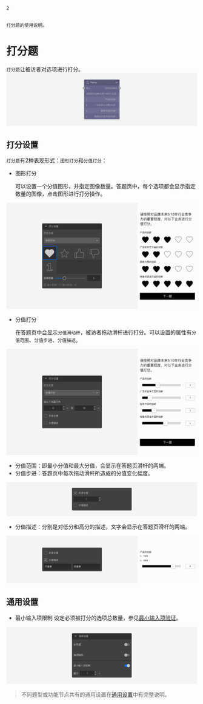 ```index
2
```
```tag

```
```summary
打分题的使用说明。
```
# 打分题

`打分题`让被访者对选项进行打分。
<img src='../assets/questionnaireNodes/02rating/node.png'>

## 打分设置

`打分题`有2种表现形式：`图形打分`和`分值打分`：

+ 图形打分
  
  可以设置一个分值图形，并指定图像数量。答题页中，每个选项都会显示指定数量的图像，点击图形进行打分操作。

<img src='../assets/questionnaireNodes/02rating/section.png'>

+ 分值打分

  在答题页中会显示`分值滑动杆`，被访者拖动滑杆进行打分。可以设置的属性有`分值范围`、`分值步进`、`分值描述`。

<img src='../assets/questionnaireNodes/02rating/slider-section.png'>

  + 分值范围：即最小分值和最大分值，会显示在答题页滑杆的两端。
  + 分值步进：答题页中每次拖动滑杆所造成的分值变化幅度。
  
<img src='../assets/questionnaireNodes/02rating/slider-step.png'>

  + 分值描述：分别是对低分和高分的描述，文字会显示在答题页滑杆的两端。

<img src='../assets/questionnaireNodes/02rating/slider-label.png'>

## 通用设置

+ 最小输入项限制
设定必须被打分的选项总数量，参见[最小输入项验证](../../11nodeSettings/05questionGeneralSetting/03inputLimits.md)。

<img src='../assets/questionnaireNodes/02rating/common.png'>

> 不同题型或功能节点共有的通用设置在[通用设置](../../11nodeSettings/concept.md)中有完整说明。

